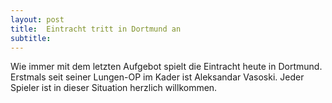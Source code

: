 ```yaml
---
layout: post
title:  Eintracht tritt in Dortmund an
subtitle:  
---
```


Wie immer mit dem letzten Aufgebot spielt die Eintracht heute in Dortmund. Erstmals seit seiner Lungen-OP im Kader ist Aleksandar Vasoski. Jeder Spieler ist in dieser Situation herzlich willkommen. 


